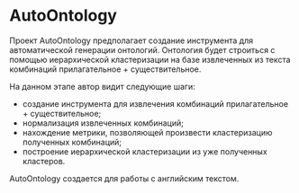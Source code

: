 AutoOntology
============

Проект AutoOntology предполагает создание инструмента для автоматической генерации онтологий. Онтология будет строиться с помощью иерархической кластеризации на базе извлеченных из текста комбинаций прилагательное + существительное.

На данном этапе автор видит следующие шаги:
  * создание инструмента для извлечения комбинаций прилагательное + существительное;
  * нормализация извлеченных комбинаций;
  * нахождение метрики, позволяющей произвести кластеризацию полученных комбинаций;
  * построение иерархической кластеризации из уже полученных кластеров.

AutoOntology создается для работы с английским текстом.